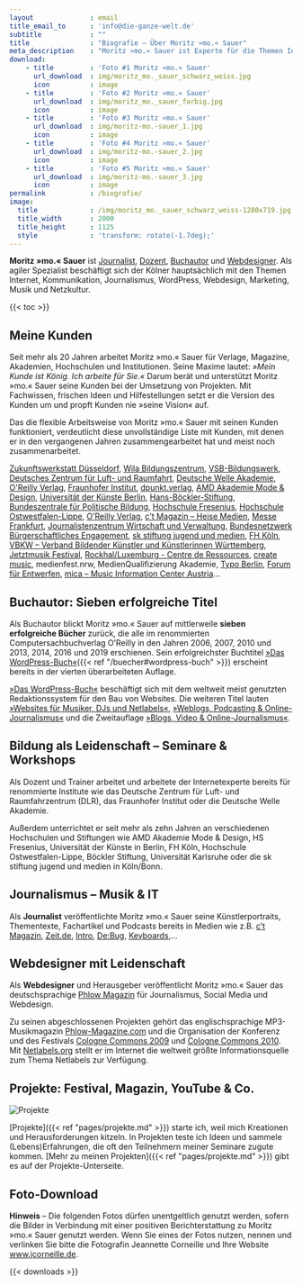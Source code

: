 ```yaml
---
layout              : email
title_email_to      : 'info@die-ganze-welt.de'
subtitle            : ""
title               : "Biografie – Über Moritz »mo.« Sauer"
meta_description    : "Moritz »mo.« Sauer ist Experte für die Themen Internet, Kommunikation, Journalismus, WordPress, Webdesign, digitales Marketing und Netzkultur."
download:
    - title         : 'Foto #1 Moritz »mo.« Sauer'
      url_download  : img/moritz_mo._sauer_schwarz_weiss.jpg
      icon          : image
    - title         : 'Foto #2 Moritz »mo.« Sauer'
      url_download  : img/moritz_mo._sauer_farbig.jpg
      icon          : image
    - title         : 'Foto #3 Moritz »mo.« Sauer'
      url_download  : img/moritz-mo.-sauer_1.jpg
      icon          : image
    - title         : 'Foto #4 Moritz »mo.« Sauer'
      url_download  : img/moritz-mo.-sauer_2.jpg
      icon          : image
    - title         : 'Foto #5 Moritz »mo.« Sauer'
      url_download  : img/moritz-mo.-sauer_3.jpg
      icon          : image
permalink           : /biografie/
image:
  title             : /img/moritz_mo._sauer_schwarz_weiss-1280x719.jpg
  title_width       : 2000
  title_height      : 1125
  style             : 'transform: rotate(-1.7deg);'
---
```

**Moritz »mo.« Sauer** ist [Journalist](/biografie/), [Dozent](/seminare/), [Buchautor](/buecher/) und [Webdesigner](/webdesign/). Als agiler Spezialist beschäftigt sich der Kölner hauptsächlich mit den Themen Internet, Kommunikation, Journalismus, WordPress, Webdesign, Marketing, Musik und Netzkultur.
<!--more-->

{{< toc >}}

## Meine Kunden

Seit mehr als 20 Jahren arbeitet Moritz »mo.« Sauer für Verlage, Magazine, Akademien, Hochschulen und Institutionen. Seine Maxime lautet: _»Mein Kunde ist König. Ich arbeite für Sie.«_ Darum berät und unterstützt Moritz »mo.« Sauer seine Kunden bei der Umsetzung von Projekten. Mit Fachwissen, frischen Ideen und Hilfestellungen setzt er die Version des Kunden um und propft Kunden nie »seine Vision« auf.

Das die flexible Arbeitsweise von Moritz »mo.« Sauer mit seinen Kunden funktioniert, verdeutlicht diese unvollständige Liste mit Kunden, mit denen er in den vergangenen Jahren zusammengearbeitet hat und meist noch zusammenarbeitet.

[Zukunftswerkstatt Düsseldorf](https://www.zwd.de/),
[Wila Bildungszentrum](http://www.wila-bildungszentrum.de/),
[VSB-Bildungswerk](http://vsb-bildungswerk.de/),
[Deutsches Zentrum für Luft- und Raumfahrt](http://www.dlr.de/),
[Deutsche Welle Akademie](http://www.dw.de/dw-akademie/medienentwicklung/s-11812),
[O'Reilly Verlag](https://www.oreilly.de/),
[Fraunhofer Institut](https://www.fraunhofer.de/),
[dpunkt.verlag](https://www.dpunkt.de/),
[AMD Akademie Mode & Design](https://www.amdnet.de/),
[Universität der Künste Berlin](https://www.udk-berlin.de/),
[Hans-Böckler-Stiftung](http://www.boeckler.de/),
[Bundeszentrale für Politische Bildung](http://www.bpb.de/),
[Hochschule Fresenius](http://www.hs-fresenius.de/),
[Hochschule Ostwestfalen-Lippe](http://www.hs-owl.de/),
[O’Reilly Verlag](http://www.oreilly.de/),
[c't Magazin – Heise Medien](http://www.heise.de/ct/),
[Messe Frankfurt](http://www.messefrankfurt.com/),
[Journalistenzentrum Wirtschaft und Verwaltung](http://www.journalistenzentrum-jwv.de/),
[Bundesnetzwerk Bürgerschaftliches Engagement](http://www.b-b-e.de/),
[sk stiftung jugend und medien](http://www.sk-jugend.de/),
[FH Köln](http://www.online-redakteure.com/),
[VBKW – Verband Bildender Künstler und Künstlerinnen Württemberg](http://vbkw.de),
[Jetztmusik Festival](http://jetztmusikfestival.de/),
[Rockhal/Luxemburg - Centre de Ressources](http://www.cr.rockhal.lu/fr/),
[create music](http://www.create-music.info/),
medienfest.nrw, MedienQualifizierung Akademie, [Typo Berlin](https://www.typotalks.com/berlin/de/),
[Forum für Entwerfen](http://www.forum-entwerfen.de/),
[mica – Music Information Center Austria](http://www.mica.at/)…

## Buchautor: Sieben erfolgreiche Titel

Als Buchautor blickt Moritz »mo.« Sauer auf mittlerweile **sieben
erfolgreiche Bücher** zurück, die alle im renommierten
Computersachbuchverlag O’Reilly in den Jahren 2006, 2007, 2010 und 2013, 2014, 2016 und 2019 erschienen. Sein erfolgreichster Buchtitel [»Das
WordPress-Buch«]({{< ref "/buecher#wordpress-buch" >}}) erscheint bereits in der vierten überarbeiteten Auflage.

[»Das WordPress-Buch«][] beschäftigt sich mit dem
weltweit meist genutzten Redaktionssystem für den Bau von Websites. Die weiteren Titel
lauten [»Websites für Musiker, DJs und Netlabels«][], [»Weblogs,
Podcasting & Online-Journalismus«][] und die Zweitauflage [»Blogs, Video
& Online-Journalismus«][].

  [»Das WordPress-Buch«]: http://phlow.de/das-wordpress-buch
  [»Websites für Musiker, DJs und Netlabels«]: http://www.oreilly.de/catalog/netlabelger/
  [»Weblogs, Podcasting & Online-Journalismus«]: http://www.oreilly.de/catalog/publishingbasger/
  [»Blogs, Video & Online-Journalismus«]: http://phlow.de/seite/blogs-video-online-journalismus

## Bildung als Leidenschaft – Seminare & Workshops

Als Dozent und Trainer arbeitet und arbeitete der Internetexperte bereits für renommierte Institute wie das Deutsche Zentrum für Luft- und Raumfahrzentrum (DLR), das Fraunhofer Institut oder die Deutsche Welle Akademie.

Außerdem unterrichtet er seit mehr als zehn Jahren an verschiedenen Hochschulen und Stiftungen wie AMD Akademie Mode & Design, HS Fresenius, Universität der Künste in Berlin, FH Köln, Hochschule Ostwestfalen-Lippe, Böckler Stiftung, Universität Karlsruhe oder die sk stiftung jugend und medien in Köln/Bonn.

## Journalismus – Musik & IT

Als **Journalist** veröffentlichte Moritz »mo.« Sauer seine
Künstlerportraits, Thementexte, Fachartikel und Podcasts bereits in
Medien wie z.B. [c’t Magazin][], [Zeit.de][], [Intro][], [De:Bug][], [Keyboards][],…

  [c’t Magazin]: http://www.heise.de/ct
  [Zeit.de]: http://zuender.zeit.de/netzmusik
  [Intro]: http://www.intro.de/
  [De:Bug]: http://www.de-bug.de/
  [Keyboards]: http://www.keyboards.de/

## Webdesigner mit Leidenschaft

Als **Webdesigner** und Herausgeber veröffentlicht Moritz »mo.« Sauer
das deutschsprachige [Phlow Magazin](https://phlow.de/magazin/) für Journalismus, Social Media und Webdesign.

Zu seinen abgeschlossenen Projekten gehört das englischsprachige
MP3-Musikmagazin [Phlow-Magazine.com][] und die Organisation der Konferenz und des Festivals <a href="http://2009.cologne-commons.de/">Cologne Commons 2009</a> und <a href="http://2010.cologne-commons.de/">Cologne Commons 2010</a>.
Mit [Netlabels.org][] stellt er im Internet die weltweit größte
Informationsquelle zum Thema Netlabels zur Verfügung.

  [Phlow-Magazine.com]: http://phlow-magazine.com/
  [Netlabels.org]: http://netlabels.org/
  [Phlow.de]: http://phlow.de/
  [Lars Sobiraj]: http://lars-sobiraj.de

## Projekte: Festival, Magazin, YouTube & Co.

<img src="/img/header_projekte.jpg" alt="Projekte">

[Projekte]({{< ref "pages/projekte.md" >}}) starte ich, weil mich Kreationen und Herausforderungen kitzeln. In Projekten teste ich Ideen und sammele (Lebens)Erfahrungen, die oft den Teilnehmern meiner Seminare zugute kommen. [Mehr zu meinen Projekten]({{< ref "pages/projekte.md" >}}) gibt es auf der Projekte-Unterseite.

## Foto-Download

**Hinweis** – Die folgenden Fotos dürfen unentgeltlich genutzt werden, sofern die Bilder in Verbindung mit einer positiven Berichterstattung zu Moritz »mo.« Sauer genutzt werden. Wenn Sie eines der Fotos nutzen, nennen und verlinken Sie bitte die Fotografin Jeannette Corneille und Ihre Website www.jcorneille.de.

{{< downloads >}}

